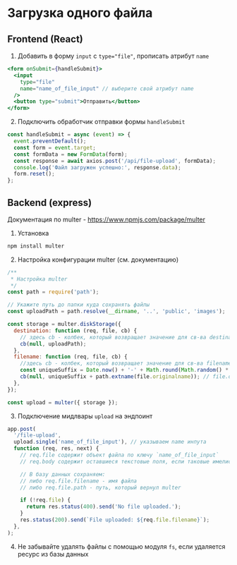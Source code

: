 # Загрузка одного файла

## Frontend (React)

1. Добавить в форму `input` с `type="file"`, прописать атрибут `name`

```jsx
<form onSubmit={handleSubmit}>
  <input
    type="file"
    name="name_of_file_input" // выберите свой атрибут name
  />
  <button type="submit">Отправить</button>
</form>
```

2. Подключить обработчик отправки формы `handleSubmit`

```jsx
const handleSubmit = async (event) => {
  event.preventDefault();
  const form = event.target;
  const formData = new FormData(form);
  const response = await axios.post('/api/file-upload', formData);
  console.log('Файл загружен успешно:', response.data);
  form.reset();
};
```

## Backend (express)

Документация по multer - https://www.npmjs.com/package/multer

1. Установка

```bash
npm install multer
```

2. Настройка конфигурации multer (см. документацию)

```js
/**
 * Настройка multer
 */
const path = require('path');

// Укажите путь до папки куда сохранять файлы
const uploadPath = path.resolve(__dirname, '..', 'public', 'images');

const storage = multer.diskStorage({
  destination: function (req, file, cb) {
    // здесь cb - колбек, который возвращает значение для св-ва destination
    cb(null, uploadPath);
  },
  filename: function (req, file, cb) {
    //здесь cb - колбек, который возвращает значение для св-ва filename
    const uniqueSuffix = Date.now() + '-' + Math.round(Math.random() * 1e9); // уникальное имя файла
    cb(null, uniqueSuffix + path.extname(file.originalname)); // file.originalname - расширение файла
  },
});

const upload = multer({ storage });
```

3. Подключение мидлвары `upload` на эндпоинт

```js
app.post(
  '/file-upload',
  upload.single('name_of_file_input'), // указываем name инпута
  function (req, res, next) {
    // req.file содержит объект файла по ключу `name_of_file_input`
    // req.body содержит оставшиеся текстовые поля, если таковые имелись

    // В базу данных сохраняем:
    // либо req.file.filename - имя файла
    // либо req.file.path - путь, который вернул multer

    if (!req.file) {
      return res.status(400).send('No file uploaded.');
    }
    res.status(200).send(`File uploaded: ${req.file.filename}`);
  },
);
```

4. Не забывайте удалять файлы с помощью модуля `fs`, если удаляется ресурс из базы данных
